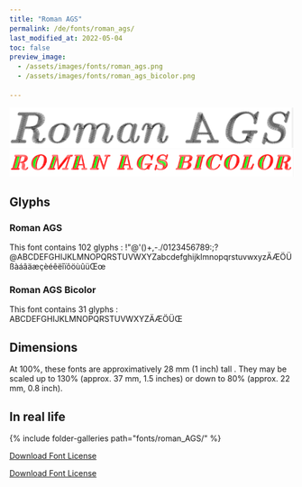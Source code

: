 ```yaml
---
title: "Roman AGS"
permalink: /de/fonts/roman_ags/
last_modified_at: 2022-05-04
toc: false
preview_image: 
  - /assets/images/fonts/roman_ags.png
  - /assets/images/fonts/roman_ags_bicolor.png
 
---
```

![Roman AGS](/assets/images/fonts/roman_ags.png)
![Roman AGS_bicolor](/assets/images/fonts/roman_ags_bicolor.png)

## Glyphs
### Roman AGS 
This font contains 102 glyphs :	
!"@'()+,-./0123456789:;?@ABCDEFGHIJKLMNOPQRSTUVWXYZabcdefghijklmnopqrstuvwxyzÄÆÖÜßàáâäæçèéêëîïôöùûüŒœ

### Roman AGS Bicolor
This font contains 31 glyphs :		
ABCDEFGHIJKLMNOPQRSTUVWXYZÄÆÖÜŒ

## Dimensions
At 100%, these fonts are approximatively  28 mm (1 inch) tall .
They may be scaled up to 130% (approx. 37 mm, 1.5 inches) or down to 80% (approx.  22 mm, 0.8 inch).


## In real life
{% include folder-galleries path="fonts/roman_AGS/" %}

[Download Font License](https://github.com/inkstitch/inkstitch/tree/main/fonts/roman_ags_bicolor/LICENSE)

[Download Font License](https://github.com/inkstitch/inkstitch/tree/main/fonts/roman_ags/LICENSE)
